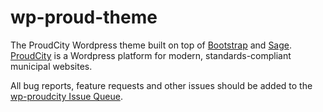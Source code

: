 # wp-proud-theme
The ProudCity Wordpress theme built on top of [Bootstrap](http://getbootstrap.com) and [Sage](https://roots.io/sage/). [ProudCity](http://proudcity.com) is a Wordpress platform for modern, standards-compliant municipal websites.

All bug reports, feature requests and other issues should be added to the [wp-proudcity Issue Queue](https://github.com/proudcity/wp-proudcity/issues).
